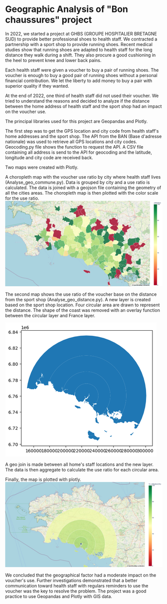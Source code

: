 # Geographic Analysis of "Bon chaussures" project

In 2022, we started a project at GHBS (GROUPE HOSPITALIER BRETAGNE SUD) to provide better professional shoes to health staff.
We contracted a partnership with a sport shop to provide running shoes. 
Recent medical studies show that running shoes are adapted to health staff for the long distance they walk during a shift.
They also procure a good cushioning in the heel to prevent knee and lower back pains.

Each health staff were given a voucher to buy a pair of running shoes. 
The voucher is enough to buy a good pair of running shoes without a personal financial contribution.
We let the liberty to add money to buy a pair with superior quality if they wanted.

At the end of 2022, one third of health staff did not used their voucher.
We tried to understand the reasons and decided to analyze if the distance between the home address of health staff and the sport shop had an impact on the voucher use.

The principal libraries used for this project are Geopandas and Plotly. 

The first step was to get the GPS location and city code from health staff's home addresses and the sport shop. 
The API from the BAN (Base d'adresse nationale) was used to retrieve all GPS locations and city codes. 
Geocoding.py file shows the function to request the API. 
A CSV file containing all address is send to the API for geocoding and the latitude, longitude and city code are received back.

Two maps were created with Plotly.

A choropleth map with the voucher use ratio by city where health staff lives (Analyse_geo_commune.py).
Data is grouped by city and a use ratio is calculated.
The data is joined with a geojson file containing the geometry of all the cities areas.
The choropleth map is then plotted with the color scale for the use ratio.
![My Image](choropleth_com.png)

The second map shows the use ratio of the voucher base on the distance from the sport shop (Analyse_geo_distance.py).
A new layer is created based on the sport shop location. Four circular area are drawn to represent the distance.
The shape of the coast was removed with an overlay function between the circular layer and France layer.

![My Image](circular_aera.png)

A geo join is made between all home's staff locations and the new layer.
The data is then aggregate to calculate the use ratio for each circular area.

Finally, the map is plotted with plotly.
![My Image](choropleth_distance.png)


We concluded that the geographical factor had a moderate impact on the voucher's use.
Further investigations demonstrated that a better communication toward health staff with regulars reminders to use the voucher was the key to resolve the problem.
The project was a good practice to use Geopandas and Plotly with GIS data.








